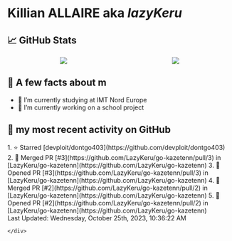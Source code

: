 <body>
    <div class="header">
        <h1><b>Killian ALLAIRE</b> aka <i>lazyKeru</i></h1>
    </div>
    <div class="body">
        <div>
            <h2>📈 GitHub Stats</h2>
            <div style="display: flex; align-items: flex-start; justify-content:space-around;">
                <img src="https://github-readme-stats.vercel.app/api?username=LazyKeru&theme=graywhite&show_icons=true" />
                <img src="https://github-readme-stats.vercel.app/api/top-langs/?username=LazyKeru" />
            </div>
        </div>
        <div>
            <h2>📣 A few facts about m</h2>
            <ul>
                <li>🌱 I’m currently studying at IMT Nord Europe</li>
                <li>🔭 I’m currently working on a school project</li>
            </ul>
        </div>
        <div>
            <h2>🌱 my most recent activity on GitHub</h2>
            <div>
                <!--RECENT_ACTIVITY:start-->
1. ⭐ Starred [devploit/dontgo403](https://github.com/devploit/dontgo403)
2. 🎉 Merged PR [#3](https://github.com/LazyKeru/go-kazetenn/pull/3) in [LazyKeru/go-kazetenn](https://github.com/LazyKeru/go-kazetenn)
3. 💪 Opened PR [#3](https://github.com/LazyKeru/go-kazetenn/pull/3) in [LazyKeru/go-kazetenn](https://github.com/LazyKeru/go-kazetenn)
4. 🎉 Merged PR [#2](https://github.com/LazyKeru/go-kazetenn/pull/2) in [LazyKeru/go-kazetenn](https://github.com/LazyKeru/go-kazetenn)
5. 💪 Opened PR [#2](https://github.com/LazyKeru/go-kazetenn/pull/2) in [LazyKeru/go-kazetenn](https://github.com/LazyKeru/go-kazetenn)
                <!--RECENT_ACTIVITY:end-->
            </div>
            <div>
                <!--RECENT_ACTIVITY:last_update-->
Last Updated: Wednesday, October 25th, 2023, 10:36:22 AM
                <!--RECENT_ACTIVITY:last_update_end-->
            </div>
        </div>
    </div>
    <div class="footer">

    </div>
</body>

<!--
**LazyKeru/LazyKeru** is a ✨ _special_ ✨ repository because its `README.md` (this file) appears on your GitHub profile.

Here are some ideas to get you started:

- 🔭 I’m currently working on ...
- 🌱 I’m currently learning ...
- 👯 I’m looking to collaborate on ...
- 🤔 I’m looking for help with ...
- 💬 Ask me about ...
- 📫 How to reach me: ...
- 😄 Pronouns: ...
- ⚡ Fun fact: ...
-->